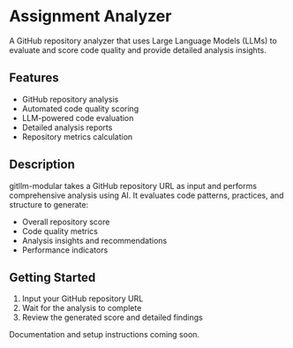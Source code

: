 # Assignment Analyzer

A GitHub repository analyzer that uses Large Language Models (LLMs) to evaluate and score code quality and provide detailed analysis insights.

## Features
- GitHub repository analysis
- Automated code quality scoring
- LLM-powered code evaluation
- Detailed analysis reports
- Repository metrics calculation

## Description
gitllm-modular takes a GitHub repository URL as input and performs comprehensive analysis using AI. It evaluates code patterns, practices, and structure to generate:
- Overall repository score
- Code quality metrics
- Analysis insights and recommendations
- Performance indicators

## Getting Started
1. Input your GitHub repository URL
2. Wait for the analysis to complete
3. Review the generated score and detailed findings

Documentation and setup instructions coming soon.
